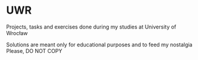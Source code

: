 # UWR
Projects, tasks and exercises done during my studies at University of Wrocław

Solutions are meant only for educational purposes and to feed my nostalgia
Please, DO NOT COPY
